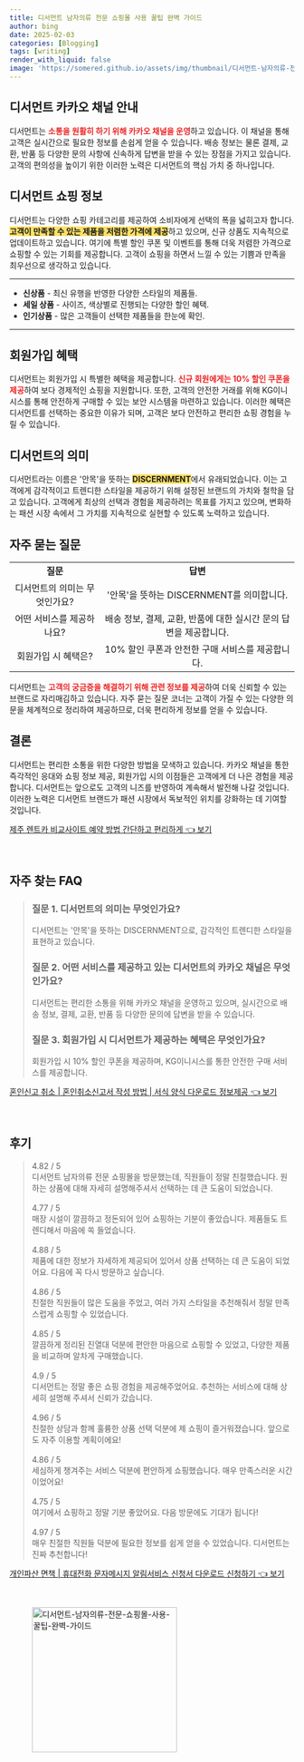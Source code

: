 ```yaml
---
title: 디서먼트 남자의류 전문 쇼핑몰 사용 꿀팁 완벽 가이드
author: bing
date: 2025-02-03
categories: [Blogging]
tags: [writing]
render_with_liquid: false
image: 'https://somered.github.io/assets/img/thumbnail/디서먼트-남자의류-전문-쇼핑몰-사용-꿀팁-완벽-가이드.webp'
---
```



<h2 id='디서먼트 카카오 채널 안내'>디서먼트 카카오 채널 안내</h2>

<p>디서먼트는 <b><span style="color: #ee2323;">소통을 원활히 하기 위해 카카오 채널을 운영</span></b>하고 있습니다. 이 채널을 통해 고객은 실시간으로 필요한 정보를 손쉽게 얻을 수 있습니다. 배송 정보는 물론 결제, 교환, 반품 등 다양한 문의 사항에 신속하게 답변을 받을 수 있는 장점을 가지고 있습니다. 고객의 편의성을 높이기 위한 이러한 노력은 디서먼트의 핵심 가치 중 하나입니다.</p>

<h2 id='디서먼트 쇼핑 정보'>디서먼트 쇼핑 정보</h2>

<p>디서먼트는 다양한 쇼핑 카테고리를 제공하여 소비자에게 선택의 폭을 넓히고자 합니다. <b><span style="background-color: #ffe066;">고객이 만족할 수 있는 제품을 저렴한 가격에 제공</span></b>하고 있으며, 신규 상품도 지속적으로 업데이트하고 있습니다. 여기에 특별 할인 쿠폰 및 이벤트를 통해 더욱 저렴한 가격으로 쇼핑할 수 있는 기회를 제공합니다. 고객이 쇼핑을 하면서 느낄 수 있는 기쁨과 만족을 최우선으로 생각하고 있습니다.</p>

<hr />

<ul>
    <li><b>신상품</b> - 최신 유행을 반영한 다양한 스타일의 제품들.</li>
    <li><b>세일 상품</b> - 사이즈, 색상별로 진행되는 다양한 할인 혜택.</li>
    <li><b>인기상품</b> - 많은 고객들이 선택한 제품들을 한눈에 확인.</li>
</ul>

<hr />

<h2 id='회원가입 혜택'>회원가입 혜택</h2>

<p>디서먼트는 회원가입 시 특별한 혜택을 제공합니다. <b><span style="color: #ee2323;">신규 회원에게는 10% 할인 쿠폰을 제공</span></b>하여 보다 경제적인 쇼핑을 지원합니다. 또한, 고객의 안전한 거래를 위해 KG이니시스를 통해 안전하게 구매할 수 있는 보안 시스템을 마련하고 있습니다. 이러한 혜택은 디서먼트를 선택하는 중요한 이유가 되며, 고객은 보다 안전하고 편리한 쇼핑 경험을 누릴 수 있습니다.</p>

<h2 id='디서먼트의 의미'>디서먼트의 의미</h2>

<p>디서먼트라는 이름은 '안목'을 뜻하는 <b><span style="background-color: #ffe066;">DISCERNMENT</span></b>에서 유래되었습니다. 이는 고객에게 감각적이고 트렌디한 스타일을 제공하기 위해 설정된 브랜드의 가치와 철학을 담고 있습니다. 고객에게 최상의 선택과 경험을 제공하려는 목표를 가지고 있으며, 변화하는 패션 시장 속에서 그 가치를 지속적으로 실현할 수 있도록 노력하고 있습니다.</p>

<h2 id='자주 묻는 질문'>자주 묻는 질문</h2>

<table>
    <tr>
        <td style="text-align: center; height: 17px;"><b>질문</b></td>
        <td style="text-align: center; height: 17px;"><b>답변</b></td>
    </tr>
    <tr>
        <td style="text-align: center; height: 17px;">디서먼트의 의미는 무엇인가요?</td>
        <td style="text-align: center; height: 17px;">'안목'을 뜻하는 DISCERNMENT를 의미합니다.</td>
    </tr>
    <tr>
        <td style="text-align: center; height: 17px;">어떤 서비스를 제공하나요?</td>
        <td style="text-align: center; height: 17px;">배송 정보, 결제, 교환, 반품에 대한 실시간 문의 답변을 제공합니다.</td>
    </tr>
    <tr>
        <td style="text-align: center; height: 17px;">회원가입 시 혜택은?</td>
        <td style="text-align: center; height: 17px;">10% 할인 쿠폰과 안전한 구매 서비스를 제공합니다.</td>
    </tr>
</table>

<p>디서먼트는 <b><span style="color: #ee2323;">고객의 궁금증을 해결하기 위해 관련 정보를 제공</span></b>하여 더욱 신뢰할 수 있는 브랜드로 자리매김하고 있습니다. 자주 묻는 질문 코너는 고객이 가질 수 있는 다양한 의문을 체계적으로 정리하여 제공하므로, 더욱 편리하게 정보를 얻을 수 있습니다.</p>

<h2 id='결론'>결론</h2>

<p>디서먼트는 편리한 소통을 위한 다양한 방법을 모색하고 있습니다. 카카오 채널을 통한 즉각적인 응대와 쇼핑 정보 제공, 회원가입 시의 이점들은 고객에게 더 나은 경험을 제공합니다. 디서먼트는 앞으로도 고객의 니즈를 반영하여 계속해서 발전해 나갈 것입니다. 이러한 노력은 디서먼트 브랜드가 패션 시장에서 독보적인 위치를 강화하는 데 기여할 것입니다.</p>


<p><a class="click-button" title="제주 렌트카 비교사이트 예약 방법 간단하고 편리하게" href="https://somered.github.io/posts/%EC%A0%9C%EC%A3%BC-%EB%A0%8C%ED%8A%B8%EC%B9%B4-%EB%B9%84%EA%B5%90%EC%82%AC%EC%9D%B4%ED%8A%B8-%EC%98%88%EC%95%BD-%EB%B0%A9%EB%B2%95-%EA%B0%84%EB%8B%A8%ED%95%98%EA%B3%A0-%ED%8E%B8%EB%A6%AC%ED%95%98%EA%B2%8C/" rel="dofollow">제주 렌트카 비교사이트 예약 방법 간단하고 편리하게 👈 보기</a></p><br>
<h2 id='자주_찾는_FAQ'>자주 찾는 FAQ</h2>
<div itemscope="" itemtype="https://schema.org/FAQPage"> 
<blockquote> 
<div itemscope="" itemprop="mainEntity" itemtype="https://schema.org/Question"> 
<h3 itemprop="name">질문 1. 디서먼트의 의미는 무엇인가요?</h3> 
<div itemscope="" itemprop="acceptedAnswer" itemtype="https://schema.org/Answer"> 
<span itemprop="text"> 
<p>디서먼트는 '안목'을 뜻하는 DISCERNMENT으로, 감각적인 트렌디한 스타일을 표현하고 있습니다.</p> 
</span> 
</div> 
</div> 
<div itemscope="" itemprop="mainEntity" itemtype="https://schema.org/Question"> 
<h3 itemprop="name">질문 2. 어떤 서비스를 제공하고 있는 디서먼트의 카카오 채널은 무엇인가요?</h3> 
<div itemscope="" itemprop="acceptedAnswer" itemtype="https://schema.org/Answer"> 
<span itemprop="text"> 
<p>디서먼트는 편리한 소통을 위해 카카오 채널을 운영하고 있으며, 실시간으로 배송 정보, 결제, 교환, 반품 등 다양한 문의에 답변을 받을 수 있습니다.</p> 
</span> 
</div> 
</div> 
<div itemscope="" itemprop="mainEntity" itemtype="https://schema.org/Question"> 
<h3 itemprop="name">질문 3. 회원가입 시 디서먼트가 제공하는 혜택은 무엇인가요?</h3> 
<div itemscope="" itemprop="acceptedAnswer" itemtype="https://schema.org/Answer"> 
<span itemprop="text"> 
<p>회원가입 시 10% 할인 쿠폰을 제공하며, KG이니시스를 통한 안전한 구매 서비스를 제공합니다.</p> 
</span> 
</div> 
</div> 
</blockquote> 
</div>
<p><a class="click-button" title="혼인신고 취소 | 혼인취소신고서 작성 방법 | 서식 양식 다운로드 정보제공" href="https://somered.github.io/posts/%ED%98%BC%EC%9D%B8%EC%8B%A0%EA%B3%A0-%EC%B7%A8%EC%86%8C-%ED%98%BC%EC%9D%B8%EC%B7%A8%EC%86%8C%EC%8B%A0%EA%B3%A0%EC%84%9C-%EC%9E%91%EC%84%B1-%EB%B0%A9%EB%B2%95-%EC%84%9C%EC%8B%9D-%EC%96%91%EC%8B%9D-%EB%8B%A4%EC%9A%B4%EB%A1%9C%EB%93%9C-%EC%A0%95%EB%B3%B4%EC%A0%9C%EA%B3%B5/" rel="dofollow">혼인신고 취소 | 혼인취소신고서 작성 방법 | 서식 양식 다운로드 정보제공 👈 보기</a></p><br>
<h2 id='후기'>후기</h2>
<div itemscope itemtype="https://schema.org/Product">
  <blockquote>
  <div itemprop="review" itemscope itemtype="https://schema.org/Review">
      <div itemprop="reviewRating" itemscope itemtype="https://schema.org/Rating"> <span itemprop="ratingValue">4.82</span> / <span itemprop="bestRating">5</span> </div>
      <span itemprop="reviewBody">디서먼트 남자의류 전문 쇼핑몰을 방문했는데, 직원들이 정말 친절했습니다. 원하는 상품에 대해 자세히 설명해주셔서 선택하는 데 큰 도움이 되었습니다.</span>
  </div>
  <br>
  <div itemprop="review" itemscope itemtype="https://schema.org/Review">
      <div itemprop="reviewRating" itemscope itemtype="https://schema.org/Rating"> <span itemprop="ratingValue">4.77</span> / <span itemprop="bestRating">5</span> </div>
      <span itemprop="reviewBody">매장 시설이 깔끔하고 정돈되어 있어 쇼핑하는 기분이 좋았습니다. 제품들도 트렌디해서 마음에 쏙 들었습니다.</span>
  </div>
  <br>
  <div itemprop="review" itemscope itemtype="https://schema.org/Review">
      <div itemprop="reviewRating" itemscope itemtype="https://schema.org/Rating"> <span itemprop="ratingValue">4.88</span> / <span itemprop="bestRating">5</span> </div>
      <span itemprop="reviewBody">제품에 대한 정보가 자세하게 제공되어 있어서 상품 선택하는 데 큰 도움이 되었어요. 다음에 꼭 다시 방문하고 싶습니다.</span>
  </div>
  <br>
  <div itemprop="review" itemscope itemtype="https://schema.org/Review">
      <div itemprop="reviewRating" itemscope itemtype="https://schema.org/Rating"> <span itemprop="ratingValue">4.86</span> / <span itemprop="bestRating">5</span> </div>
      <span itemprop="reviewBody">친절한 직원들이 많은 도움을 주었고, 여러 가지 스타일을 추천해줘서 정말 만족스럽게 쇼핑할 수 있었습니다.</span>
  </div>
  <br>
  <div itemprop="review" itemscope itemtype="https://schema.org/Review">
      <div itemprop="reviewRating" itemscope itemtype="https://schema.org/Rating"> <span itemprop="ratingValue">4.85</span> / <span itemprop="bestRating">5</span> </div>
      <span itemprop="reviewBody">깔끔하게 정리된 진열대 덕분에 편안한 마음으로 쇼핑할 수 있었고, 다양한 제품을 비교하며 알차게 구매했습니다.</span>
  </div>
  <br>
  <div itemprop="review" itemscope itemtype="https://schema.org/Review">
      <div itemprop="reviewRating" itemscope itemtype="https://schema.org/Rating"> <span itemprop="ratingValue">4.9</span> / <span itemprop="bestRating">5</span> </div>
      <span itemprop="reviewBody">디서먼트는 정말 좋은 쇼핑 경험을 제공해주었어요. 추천하는 서비스에 대해 상세히 설명해 주셔서 신뢰가 갔습니다.</span>
  </div>
  <br>
  <div itemprop="review" itemscope itemtype="https://schema.org/Review">
      <div itemprop="reviewRating" itemscope itemtype="https://schema.org/Rating"> <span itemprop="ratingValue">4.96</span> / <span itemprop="bestRating">5</span> </div>
      <span itemprop="reviewBody">친절한 상담과 함께 훌륭한 상품 선택 덕분에 제 쇼핑이 즐거워졌습니다. 앞으로도 자주 이용할 계획이에요!</span>
  </div>
  <br>
  <div itemprop="review" itemscope itemtype="https://schema.org/Review">
      <div itemprop="reviewRating" itemscope itemtype="https://schema.org/Rating"> <span itemprop="ratingValue">4.86</span> / <span itemprop="bestRating">5</span> </div>
      <span itemprop="reviewBody">세심하게 챙겨주는 서비스 덕분에 편안하게 쇼핑했습니다. 매우 만족스러운 시간이었어요!</span>
  </div>
  <br>
  <div itemprop="review" itemscope itemtype="https://schema.org/Review">
      <div itemprop="reviewRating" itemscope itemtype="https://schema.org/Rating"> <span itemprop="ratingValue">4.75</span> / <span itemprop="bestRating">5</span> </div>
      <span itemprop="reviewBody">여기에서 쇼핑하고 정말 기분 좋았어요. 다음 방문에도 기대가 됩니다!</span>
  </div>
  <br>
  <div itemprop="review" itemscope itemtype="https://schema.org/Review">
      <div itemprop="reviewRating" itemscope itemtype="https://schema.org/Rating"> <span itemprop="ratingValue">4.97</span> / <span itemprop="bestRating">5</span> </div>
      <span itemprop="reviewBody">매우 친절한 직원들 덕분에 필요한 정보를 쉽게 얻을 수 있었습니다. 디서먼트는 진짜 추천합니다!</span>
  </div>
  </blockquote>
</div>
<p><a class="click-button" title="개인파산 면책 | 휴대전화 문자메시지 알림서비스 신청서 다운로드 신청하기" href="https://somered.github.io/posts/%EA%B0%9C%EC%9D%B8%ED%8C%8C%EC%82%B0-%EB%A9%B4%EC%B1%85-%ED%9C%B4%EB%8C%80%EC%A0%84%ED%99%94-%EB%AC%B8%EC%9E%90%EB%A9%94%EC%8B%9C%EC%A7%80-%EC%95%8C%EB%A6%BC%EC%84%9C%EB%B9%84%EC%8A%A4-%EC%8B%A0%EC%B2%AD%EC%84%9C-%EB%8B%A4%EC%9A%B4%EB%A1%9C%EB%93%9C-%EC%8B%A0%EC%B2%AD%ED%95%98%EA%B8%B0/" rel="dofollow">개인파산 면책 | 휴대전화 문자메시지 알림서비스 신청서 다운로드 신청하기 👈 보기</a></p><br>
<figure class="image"><img src="https://somered.github.io/assets/img/thumbnail/디서먼트-남자의류-전문-쇼핑몰-사용-꿀팁-완벽-가이드.webp" alt="디서먼트-남자의류-전문-쇼핑몰-사용-꿀팁-완벽-가이드" width="256" height="256"></figure>